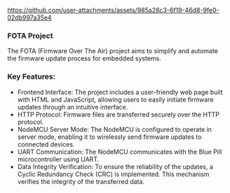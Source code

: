 https://github.com/user-attachments/assets/985a28c3-6f19-46d8-9fe0-02db997a35e4

### FOTA Project 
The FOTA (Firmware Over The Air) project aims to simplify and automate the firmware update process for embedded systems. 

### Key Features:
- Frontend Interface: The project includes a user-friendly web page built with HTML and JavaScript,
allowing users to easily initiate firmware updates through an intuitive interface.
- HTTP Protocol: Firmware files are transferred securely over the HTTP protocol.
- NodeMCU Server Mode: The NodeMCU is configured to operate in server mode,
enabling it to wirelessly send firmware updates to connected devices.
- UART Communication: The NodeMCU communicates with the Blue Pill microcontroller using UART.
- Data Integrity Verification: To ensure the reliability of the updates, a Cyclic Redundancy Check (CRC) is implemented.
  This mechanism verifies the integrity of the transferred data.
